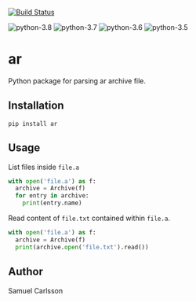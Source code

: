 [![Build Status](https://travis-ci.com/vidstige/ar.svg?branch=master)](https://travis-ci.com/vidstige/ar)

![python-3.8](https://img.shields.io/badge/python-3.8-success)
![python-3.7](https://img.shields.io/badge/python-3.7-success)
![python-3.6](https://img.shields.io/badge/python-3.6-success)
![python-3.5](https://img.shields.io/badge/python-3.5-success)

# ar
Python package for parsing ar archive file. 

## Installation
`pip install ar`

## Usage
List files inside `file.a`
```python
with open('file.a') as f:
  archive = Archive(f)
  for entry in archive:
    print(entry.name)
```

Read content of `file.txt` contained within `file.a`.

```python
with open('file.a') as f:
  archive = Archive(f)
  print(archive.open('file.txt').read())
```

## Author
Samuel Carlsson
